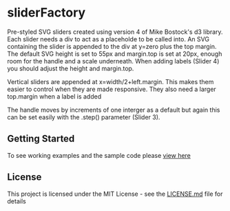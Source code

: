 # sliderFactory

Pre-styled SVG sliders created using version 4 of Mike Bostock's d3 library. Each slider needs a div to act as a placeholde to be called into. An SVG containing the slider is appended to the div at y=zero plus the top margin. The default SVG height is set to 55px and margin.top is set at 20px, enough room for the handle and a scale underneath. When adding labels (Slider 4) you should adjust the height and margin.top.

Vertical sliders are appended at x=width/2+left.margin. This makes them easier to control when they are made responsive. They also need a larger top.margin when a label is added

The handle moves by increments of one interger as a default but again this can be set easily with the .step() parameter (Slider 3).

## Getting Started
To see working examples and the sample code please [view here](
https://bobhaslett.github.io/d3-v4-sliders/index.html)
## License

This project is licensed under the MIT License - see the [LICENSE.md](LICENSE.md) file for details
